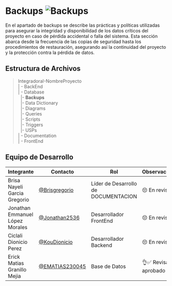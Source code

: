 # Backups  ![Backups](https://img.shields.io/badge/MySQL-005C84?style=for-the-badge&logo=mysql&logoColor=white)


 En el apartado de backups se describe las prácticas y políticas utilizadas para asegurar la integridad y disponibilidad de los datos críticos del proyecto en caso de pérdida accidental o falla del sistema. Esta sección abarca desde la frecuencia de las copias de seguridad hasta los procedimientos de restauración, asegurando así la continuidad del proyecto y la protección contra la pérdida de datos.

 

## Estructura de Archivos

>IntegradoraI-NombreProyecto<br>
>| - BackEnd <br>
>| - Database<br>
>&nbsp;&nbsp;|- **Backups**<br>
>&nbsp;&nbsp;|- Data Dictionary<br>
>&nbsp;&nbsp;|- Diagrams<br>
>&nbsp;&nbsp;|- Queries<br>
>&nbsp;&nbsp;|- Scripts<br>
>&nbsp;&nbsp;|- Triggers<br>
>&nbsp;&nbsp;|- USPs<br>
>| - Documentation<br>
>| - FrontEnd


## Equipo de Desarrollo

|Integrante|Contacto|Rol|Observaciones|
|------------|--------|---|---|
|Brisa Nayeli Garcia Gregorio|[@Brisgregorio](https://github.com/Brisgregorio)|Líder de Desarrollo de DOCUMENTACION |😔 En revision|
|Jonathan Emmanuel López Morales|[@Jonathan2536](https://github.com/Jonathan2536)|Desarrollador FrontEnd| 😔 En revision|
|Ciclali Dionicio Perez|[@KouDionicio](https://github.com/KouDionicio)|Desarrollador Backend|😔 En revision|
|Erick Matias Granillo Mejia|[@EMATIAS230045](https://github.com/EMATIAS230045)|Base de Datos|👌✅ Revisado y aprobado|
